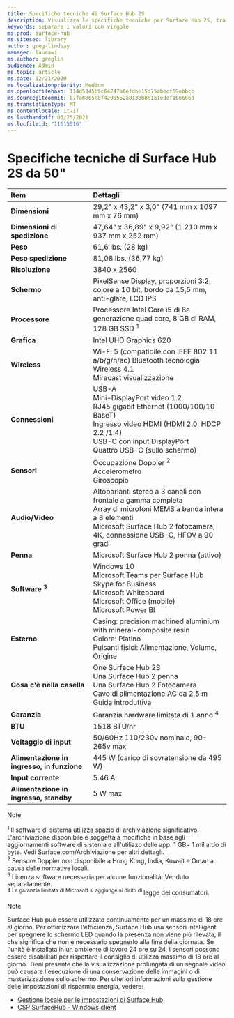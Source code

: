 ```yaml
---
title: Specifiche tecniche di Surface Hub 2S
description: Visualizza le specifiche tecniche per Surface Hub 2S, tra cui penna, fotocamera e specifiche facoltative della batteria mobile.
keywords: separare i valori con virgole
ms.prod: surface-hub
ms.sitesec: library
author: greg-lindsay
manager: laurawi
ms.author: greglin
audience: Admin
ms.topic: article
ms.date: 12/21/2020
ms.localizationpriority: Medium
ms.openlocfilehash: 114d5345b9c64247a6efdbe15d75abecf69ebbcb
ms.sourcegitcommit: b7fa6865e8f4209552a8130b861a1edef1b6666d
ms.translationtype: MT
ms.contentlocale: it-IT
ms.lasthandoff: 06/25/2021
ms.locfileid: "11615516"
---
```

# <a name="surface-hub-2s-50-inch-tech-specs"></a>Specifiche tecniche di Surface Hub 2S da 50"

| Item | Dettagli |
|:------ |:--------- |
|**Dimensioni**| 29,2" x 43,2" x 3,0" (741 mm x 1097 mm x 76 mm) |
|**Dimensioni di spedizione**| 47,64" x 36,89" x 9,92" (1.210 mm x 937 mm x 252 mm)|
|**Peso**| 61,6 lbs. (28 kg) |
|**Peso spedizione**| 81,08 lbs. (36,77 kg) |
|**Risoluzione**| 3840 x 2560 |
|**Schermo**| PixelSense Display, proporzioni 3:2, colore a 10 bit, bordo da 15,5 mm, anti-glare, LCD IPS |
|**Processore**| Processore Intel Core i5 di 8a generazione quad core, 8 GB di RAM, 128 GB SSD <sup> 1</sup> |
|**Grafica**| Intel UHD Graphics 620 |
|**Wireless**| Wi-Fi 5 (compatibile con IEEE 802.11 a/b/g/n/ac) Bluetooth tecnologia Wireless 4.1 <br> Miracast visualizzazione |
|**Connessioni**| USB-A <br> Mini-DisplayPort video 1.2 <br> RJ45 gigabit Ethernet (1000/100/10 BaseT) <br> Ingresso video HDMI (HDMI 2.0, HDCP 2.2 /1.4) <br> USB-C con input DisplayPort <br> Quattro USB-C (sullo schermo) |
|**Sensori**| Occupazione Doppler <sup> 2</sup> <br> Accelerometro <br> Giroscopio |
|**Audio/Video**| Altoparlanti stereo a 3 canali con frontale a gamma completa <br> Array di microfoni MEMS a banda intera a 8 elementi <br> Microsoft Surface Hub 2 fotocamera, 4K, connessione USB-C, HFOV a 90 gradi |
|**Penna**| Microsoft Surface Hub 2 penna (attivo) |
|**Software <sup> 3</sup>**| Windows 10 <br> Microsoft Teams per Surface Hub <br> Skype for Business <br> Microsoft Whiteboard <br> Microsoft Office (mobile) <br> Microsoft Power BI |
|**Esterno**| Casing: precision machined aluminium with mineral-composite resin <br> Colore: Platino <br> Pulsanti fisici: Alimentazione, Volume, Origine |
|**Cosa c'è nella casella**| One Surface Hub 2S <br> Una Surface Hub 2 penna  <br> Una Surface Hub 2 Fotocamera <br> Cavo di alimentazione AC da 2,5 m <br> Guida introduttiva |
|**Garanzia**| Garanzia hardware limitata di 1 anno <sup> 4</sup> |
|**BTU**| 1518 BTU/hr |
|**Voltaggio di input**| 50/60Hz 110/230v nominale, 90-265v max |
|**Alimentazione in ingresso, in funzione**| 445 W (carico di sovratensione da 495 W) |
|**Input corrente**| 5.46 A |
|**Alimentazione in ingresso, standby**| 5 W max  |

> [!NOTE]
> <sup>1 </sup> Il software di sistema utilizza spazio di archiviazione significativo. L'archiviazione disponibile è soggetta a modifiche in base agli aggiornamenti software di sistema e all'utilizzo delle app. 1 GB= 1 miliardo di byte. Vedi Surface.com/Archiviazione per altri dettagli. <br> <sup>2 </sup> Sensore Doppler non disponibile a Hong Kong, India, Kuwait e Oman a causa delle normative locali.
<br> <sup>3 </sup> Licenza software necessaria per alcune funzionalità. Venduto separatamente.<br> <sup>4 La garanzia limitata di Microsoft si aggiunge ai diritti di </sup> legge dei consumatori. 

> [!NOTE]
> Surface Hub può essere utilizzato continuamente per un massimo di 18 ore al giorno. Per ottimizzare l'efficienza, Surface Hub usa sensori intelligenti per spegnere lo schermo LED quando la presenza non viene più rilevata, il che significa che non è necessario spegnerlo alla fine della giornata. Se l'unità è installata in un ambiente di lavoro 24 ore su 24, i sensori possono essere disabilitati per rispettare il consiglio di utilizzo massimo di 18 ore al giorno. Tieni presente che la visualizzazione prolungata di un segnale video può causare l'esecuzione di una conservazione delle immagini o di masterizzazione sullo schermo. Per ulteriori informazioni sulla gestione delle impostazioni di risparmio energia, vedere:
>
> - [Gestione locale per le impostazioni di Surface Hub](local-management-surface-hub-settings.md)
> - [CSP SurfaceHub - Windows client](/windows/client-management/mdm/surfacehub-csp)
